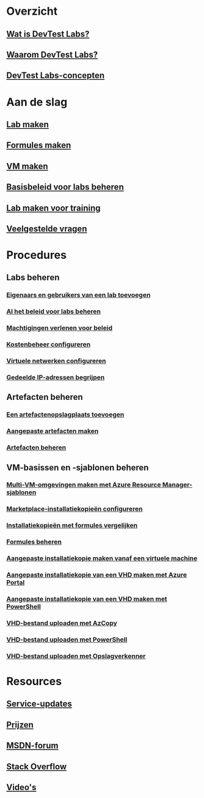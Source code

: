 # Overzicht
## [Wat is DevTest Labs?](devtest-lab-overview.md)
## [Waarom DevTest Labs?](devtest-lab-why.md)
## [DevTest Labs-concepten](devtest-lab-concepts.md)

# Aan de slag
## [Lab maken](devtest-lab-create-lab.md)
## [Formules maken](devtest-lab-create-formulas.md)
## [VM maken](devtest-lab-add-vm.md)
## [Basisbeleid voor labs beheren](devtest-lab-get-started-with-lab-policies.md)
## [Lab maken voor training](devtest-lab-training-lab.md)
## [Veelgestelde vragen](devtest-lab-faq.md)

# Procedures
## Labs beheren
### [Eigenaars en gebruikers van een lab toevoegen](devtest-lab-add-devtest-user.md)
### [Al het beleid voor labs beheren](devtest-lab-set-lab-policy.md)
### [Machtigingen verlenen voor beleid](devtest-lab-grant-user-permissions-to-specific-lab-policies.md)
### [Kostenbeheer configureren](devtest-lab-configure-cost-management.md)
### [Virtuele netwerken configureren](devtest-lab-configure-vnet.md)
### [Gedeelde IP-adressen begrijpen](devtest-lab-shared-ip.md)

## Artefacten beheren
### [Een artefactenopslagplaats toevoegen](devtest-lab-add-artifact-repo.md)
### [Aangepaste artefacten maken](devtest-lab-artifact-author.md)
### [Artefacten beheren](devtest-lab-add-vm-with-artifacts.md)

## VM-basissen en -sjablonen beheren
### [Multi-VM-omgevingen maken met Azure Resource Manager-sjablonen](devtest-lab-create-environment-from-arm.md)
### [Marketplace-installatiekopieën configureren](devtest-lab-configure-marketplace-images.md)
### [Installatiekopieën met formules vergelijken](devtest-lab-comparing-vm-base-image-types.md)
### [Formules beheren](devtest-lab-manage-formulas.md)
### [Aangepaste installatiekopie maken vanaf een virtuele machine](devtest-lab-create-custom-image-from-vm-using-portal.md)
### [Aangepaste installatiekopie van een VHD maken met Azure Portal](devtest-lab-create-template.md)
### [Aangepaste installatiekopie van een VHD maken met PowerShell](devtest-lab-create-custom-image-from-vhd-using-powershell.md)
### [VHD-bestand uploaden met AzCopy](devtest-lab-upload-vhd-using-azcopy.md)
### [VHD-bestand uploaden met PowerShell](devtest-lab-upload-vhd-using-powershell.md)
### [VHD-bestand uploaden met Opslagverkenner](devtest-lab-upload-vhd-using-storage-explorer.md)

# Resources
## [Service-updates](https://azure.microsoft.com/updates/?product=devtest-lab)
## [Prijzen](https://azure.microsoft.com/pricing/details/devtest-lab/)
## [MSDN-forum](https://social.msdn.microsoft.com/Forums/en-US/home?forum=AzureDevTestLabs)
## [Stack Overflow](http://stackoverflow.com/questions/tagged/azure-devtest-labs)
## [Video's](https://azure.microsoft.com/documentation/videos/index/?services=devtest-lab)
